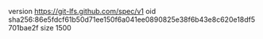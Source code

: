 version https://git-lfs.github.com/spec/v1
oid sha256:86e5fdcf61b50d71ee150f6a041ee0890825e38f6b43e8c620e18df5701bae2f
size 1500
